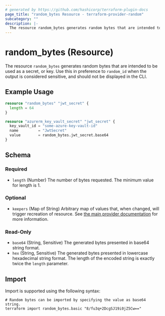 ```yaml
---
# generated by https://github.com/hashicorp/terraform-plugin-docs
page_title: "random_bytes Resource - terraform-provider-random"
subcategory: ""
description: |-
  The resource random_bytes generates random bytes that are intended to be used as a secret, or key. Use this in preference to random_id when the output is considered sensitive, and should not be displayed in the CLI.
---
```


# random_bytes (Resource)

The resource `random_bytes` generates random bytes that are intended to be used as a secret, or key. Use this in preference to `random_id` when the output is considered sensitive, and should not be displayed in the CLI.

## Example Usage

```terraform
resource "random_bytes" "jwt_secret" {
  length = 64
}

resource "azurerm_key_vault_secret" "jwt_secret" {
  key_vault_id = "some-azure-key-vault-id"
  name         = "JwtSecret"
  value        = random_bytes.jwt_secret.base64
}
```

<!-- schema generated by tfplugindocs -->
## Schema

### Required

- `length` (Number) The number of bytes requested. The minimum value for length is 1.

### Optional

- `keepers` (Map of String) Arbitrary map of values that, when changed, will trigger recreation of resource. See [the main provider documentation](../index.html) for more information.

### Read-Only

- `base64` (String, Sensitive) The generated bytes presented in base64 string format.
- `hex` (String, Sensitive) The generated bytes presented in lowercase hexadecimal string format. The length of the encoded string is exactly twice the `length` parameter.

## Import

Import is supported using the following syntax:

```shell
# Random bytes can be imported by specifying the value as base64 string.
terraform import random_bytes.basic "8/fu3q+2DcgSJ19i0jZ5Cw=="
```
